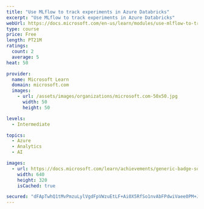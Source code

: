 ```yaml
---
title: "Use MLflow to track experiments in Azure Databricks"
excerpt: "Use MLflow to track experiments in Azure Databricks"
webUrl: https://docs.microsoft.com/en-us/learn/modules/use-mlflow-to-track-experiments-azure-databricks/
type: course
price: Free
length: PT21M
ratings:
  count: 2
  average: 5
heat: 50

provider:
  name: Microsoft Learn
  domain: microsoft.com
  images:
    - url: /assets/images/organizations/microsoft.com-50x50.jpg
      width: 50
      height: 50

levels:
  - Intermediate

topics:
  - Azure
  - Analytics
  - AI

images:
  - url: https://docs.microsoft.com/learn/achievements/generic-badge-social.png
    width: 640
    height: 320
    isCached: true

secured: "dFApTwhQ1tMvPmzuLylVgdFpVWzuEtLF+Ai0X5RfSo1nvAbFPdwiVaee0PM+JADqA6ftqQiF1qJBSjPbWqCkUx0SHbii6SvczU948ZVk0Z9aqk3ncJYBfCujDX22y7Y6AAb30iVmoI+uKIat+Tn9VgEgZj/TLVnK+PtIXKNAQfAKNAcdP7Vgw/Ot+FXcnhWtHsFpeczrtBSO+ZWenandkhYQouYpY3Je2k3IySUV7SYTRLfee71wpZbYRNJCVd4bV3PiWiXR7M++drox0R+RQ9cVqVrhg/OyQejbJV0b1vFzBzcRhiUvJFiXgrM/05Io6gNitbuufCgSzNUrWr8iSpKOFn0Z45+pAe9fqQMs4ns/EHUQdzDhAHbTHFDN1P0ubMRagsIyenY0HiCAEzECh4gCvEDZu0z5vXXUmQf0mcQ=;fcYdDNegnlHP63e0kDZ9EQ=="
---
```


